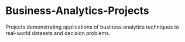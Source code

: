 # Business-Analytics-Projects
Projects demonstrating applications of business analytics techniques to real-world datasets and decision problems.
